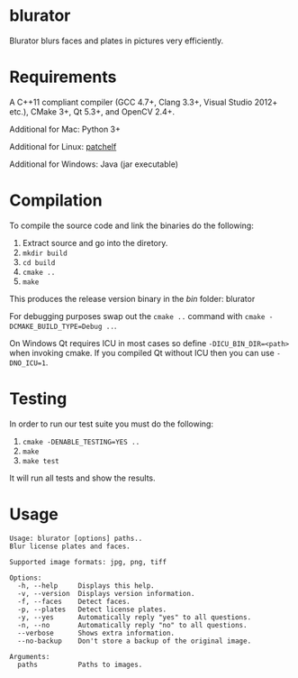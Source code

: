 blurator
========

Blurator blurs faces and plates in pictures very efficiently.

Requirements
============

A C++11 compliant compiler (GCC 4.7+, Clang 3.3+, Visual Studio 2012+ etc.), CMake 3+,
Qt 5.3+, and OpenCV 2.4+.

Additional for Mac: Python 3+

Additional for Linux: [patchelf](http://nixos.org/patchelf.html)

Additional for Windows: Java (jar executable)

Compilation
===========

To compile the source code and link the binaries do the following:

1. Extract source and go into the diretory.
2. `mkdir build`
3. `cd build`
4. `cmake ..`
5. `make`

This produces the release version binary in the *bin* folder: blurator

For debugging purposes swap out the `cmake ..` command with `cmake
-DCMAKE_BUILD_TYPE=Debug ..`.

On Windows Qt requires ICU in most cases so define `-DICU_BIN_DIR=<path>`
when invoking cmake. If you compiled Qt without ICU then you can use `-DNO_ICU=1`.

Testing
=======

In order to run our test suite you must do the following:

1. `cmake -DENABLE_TESTING=YES ..`
2. `make`
3. `make test`

It will run all tests and show the results.

Usage
=====

```
Usage: blurator [options] paths..
Blur license plates and faces.

Supported image formats: jpg, png, tiff

Options:
  -h, --help     Displays this help.
  -v, --version  Displays version information.
  -f, --faces    Detect faces.
  -p, --plates   Detect license plates.
  -y, --yes      Automatically reply "yes" to all questions.
  -n, --no       Automatically reply "no" to all questions.
  --verbose      Shows extra information.
  --no-backup    Don't store a backup of the original image.

Arguments:
  paths          Paths to images.
```
